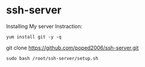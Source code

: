 # ssh-server

Installing My server Instraction:

```
yum install git -y -q
```
git clone https://github.com/poped2006/ssh-server.git
```
sudo bash /root/ssh-server/setup.sh
```
